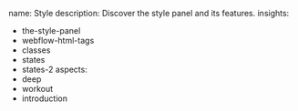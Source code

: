 name: Style
description: Discover the style panel and its features.
insights:
  - the-style-panel
  - webflow-html-tags
  - classes
  - states
  - states-2
aspects:
  - deep
  - workout
  - introduction
